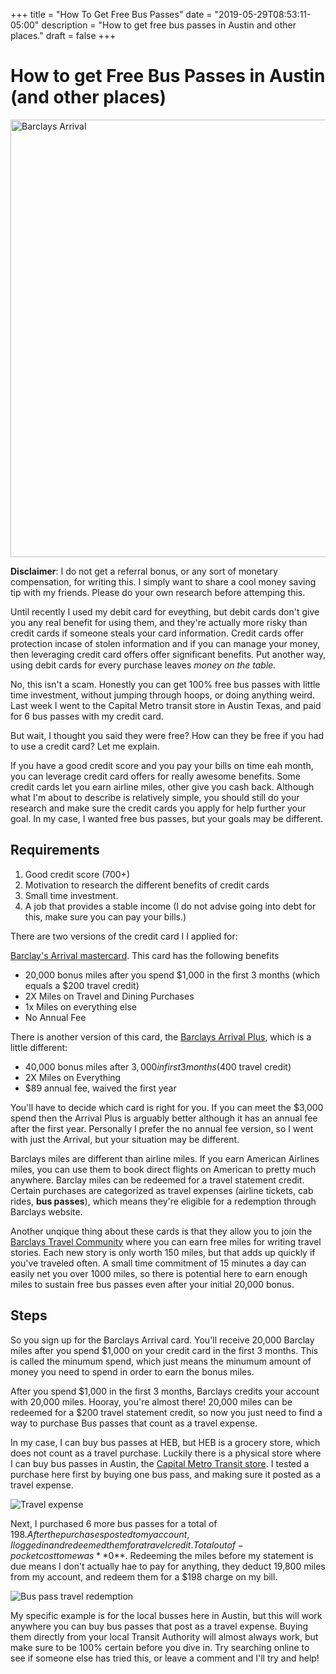 +++
title = "How To Get Free Bus Passes"
date = "2019-05-29T08:53:11-05:00"
description = "How to get free bus passes in Austin and other places."
draft = false
+++

# How to get Free Bus Passes in Austin (and other places)

<img src="https://i.imgur.com/9raosbX.png" alt="Barclays Arrival" style="width: 700px" />

**Disclaimer**: I do not get a referral bonus, or any sort of monetary compensation, for writing this. I simply want to share a cool money saving tip with my friends. Please do your own research before attemping this.

Until recently I used my debit card for eveything, but debit cards don't give you any real benefit for using them, and they're actually more risky than credit cards if someone steals your card information. Credit cards offer protection incase of stolen information and if you can manage your money, then leveraging credit card offers offer significant benefits. Put another way, using debit cards for every purchase leaves *money on the table.*

No, this isn't a scam. Honestly you can get 100% free bus passes with little time investment, without jumping through hoops, or doing anything weird. Last week I went to the Capital Metro transit store in Austin Texas, and paid for 6 bus passes with my credit card.

But wait, I thought you said they were free? How can they be free if you had to use a credit card? Let me explain.

If you have a good credit score and you pay your bills on time eah month, you can leverage credit card offers for really awesome benefits. Some credit cards let you earn airline miles, other give you cash back. Although what I'm about to describe is relatively simple, you should still do your research and make sure the credit cards you apply for help further your goal. In my case, I wanted free bus passes, but your goals may be different.

## Requirements

1.  Good credit score (700+)
2.  Motivation to research the different benefits of credit cards
3.  Small time investment.
4.  A job that provides a stable income (I do not advise going into debt for this, make sure you can pay your bills.)

There are two versions of the credit card I I applied for:

[Barclay's Arrival mastercard][1]. This card has the following benefits

*   20,000 bonus miles after you spend $1,000 in the first 3 months (which equals a $200 travel credit)
*   2X Miles on Travel and Dining Purchases
*   1x Miles on everything else
*   No Annual Fee

There is another version of this card, the [Barclays Arrival Plus][2], which is a little different:

*   40,000 bonus miles after $3,000 in first 3 months ($400 travel credit)
*   2X Miles on Everything
*   $89 annual fee, waived the first year

You'll have to decide which card is right for you. If you can meet the $3,000 spend then the Arrival Plus is arguably better although it has an annual fee after the first year. Personally I prefer the no annual fee version, so I went with just the Arrival, but your situation may be different.

Barclays miles are different than airline miles. If you earn American Airlines miles, you can use them to book direct flights on American to pretty much anywhere. Barclay miles can be redeemed for a travel statement credit. Certain purchases are categorized as travel expenses (airline tickets, cab rides, **bus passes**), which means they're eligible for a redemption through Barclays website.

Another unqique thing about these cards is that they allow you to join the [Barclays Travel Community][3] where you can earn free miles for writing travel stories. Each new story is only worth 150 miles, but that adds up quickly if you've traveled often. A small time commitment of 15 minutes a day can easily net you over 1000 miles, so there is potential here to earn enough miles to sustain free bus passes even after your initial 20,000 bonus.

## Steps

So you sign up for the Barclays Arrival card. You'll receive 20,000 Barclay miles after you spend $1,000 on your credit card in the first 3 months. This is called the minumum spend, which just means the minumum amount of money you need to spend in order to earn the bonus miles.

After you spend $1,000 in the first 3 months, Barclays credits your account with 20,000 miles. Hooray, you're almost there! 20,000 miles can be redeemed for a $200 travel statement credit, so now you just need to find a way to purchase Bus passes that count as a travel expense.

In my case, I can buy bus passes at HEB, but HEB is a grocery store, which does not count as a travel purchase. Luckily there is a physical store where I can buy bus passes in Austin, the [Capital Metro Transit store][4]. I tested a purchase here first by buying one bus pass, and making sure it posted as a travel expense.

![Travel expense][5]

Next, I purchased 6 more bus passes for a total of $198. After the purchases posted to my account, I logged in and redeemed them for a travel credit. Total out of-pocket cost to me was **$0**. Redeeming the miles before my statement is due means I don't actually hae to pay for anything, they deduct 19,800 miles from my account, and redeem them for a $198 charge on my bill.

![Bus pass travel redemption][6]

My specific example is for the local busses here in Austin, but this will work anywhere you can buy bus passes that post as a travel expense. Buying them directly from your local Transit Authority will almost always work, but make sure to be 100% certain before you dive in. Try searching online to see if someone else has tried this, or leave a comment and I'll try and help!

[1]: https://www.barclaycardarrival.com/arrival-travel/?campaignId=2044&cellNumber=1
[2]: https://www.barclaycardarrival.com/arrival-plus/?campaignId=2043&cellNumber=9
[3]: https://www.barclaycardtravel.com/
[4]: https://www.google.com/maps/place/Capital+Metro/@30.2676883,-97.7474213,16z/data=!4m5!1m2!2m1!1scapital+metro+transit+store!3m1!1s0x0000000000000000:0x8df332980f4b004b
[5]: https://i.imgur.com/uIvQxSG.png
[6]: https://i.imgur.com/hwMHWFI.png